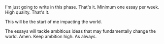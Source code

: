I'm just going to write in this phase. That's it. Minimum one essay per week. High quality. That's it.

This will be the start of me impacting the world.

The essays will tackle ambitious ideas that may fundamentally change the world. Amen. Keep ambition high. As always.